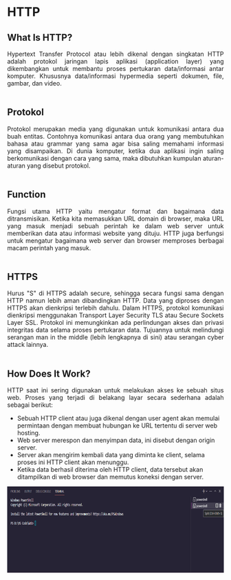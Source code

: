 # HTTP
## What Is HTTP?
<p align="justify">
Hypertext Transfer Protocol atau lebih dikenal dengan singkatan HTTP adalah protokol jaringan lapis aplikasi (application layer) yang dikembangkan untuk membantu proses pertukaran data/informasi antar komputer. Khususnya data/informasi hypermedia seperti dokumen, file, gambar, dan video.<br><br>

## Protokol
<p align="justify">
Protokol merupakan media yang digunakan untuk komunikasi antara dua buah entitas. Contohnya komunikasi antara dua orang yang membutuhkan bahasa atau grammar yang sama agar bisa saling memahami informasi yang disampaikan. Di dunia komputer, ketika dua aplikasi ingin saling berkomunikasi dengan cara yang sama, maka dibutuhkan kumpulan aturan-aturan yang disebut protokol.<br><br>

## Function
<p align="justify">
Fungsi utama HTTP yaitu mengatur format dan bagaimana data ditransmisikan. Ketika kita memasukkan URL domain di browser, maka URL yang masuk menjadi sebuah perintah ke dalam web server untuk memberikan data atau informasi website yang dituju. HTTP juga berfungsi untuk mengatur bagaimana web server dan browser memproses berbagai macam perintah yang masuk.<br><br>

## HTTPS
<p align="justify">
Hurus "S" di HTTPS adalah secure, sehingga secara fungsi sama dengan HTTP namun lebih aman dibandingkan HTTP. Data yang diproses dengan HTTPS akan dienkripsi terlebih dahulu. Dalam HTTPS, protokol komunikasi dienkripsi menggunakan Transport Layer Security TLS atau Secure Sockets Layer SSL. Protokol ini memungkinkan ada perlindungan akses dan privasi integritas data selama proses pertukaran data. Tujuannya untuk melindungi serangan man in the middle (lebih lengkapnya di sini) atau serangan cyber attack lainnya.<br><br>

## How Does It Work?
<p align="justify">
HTTP saat ini sering digunakan untuk melakukan akses ke sebuah situs web. Proses yang terjadi di belakang layar secara sederhana adalah sebagai berikut:<br>

- Sebuah HTTP client atau juga dikenal dengan user agent akan memulai permintaan dengan membuat hubungan ke URL tertentu di server web hosting.
- Web server merespon dan menyimpan data, ini disebut dengan origin server.
- Server akan mengirim kembali data yang diminta ke client, selama proses ini HTTP client akan menunggu.
- Ketika data berhasil diterima oleh HTTP client, data tersebut akan ditampilkan di web browser dan memutus koneksi dengan server.

<p align="center">
<img height="200rm" align="center" src="https://github.com/Ouroboros-Tech/modul-pembelajaran/blob/main/image/split-terminal.png"><br><br>
